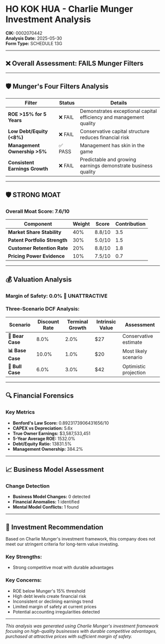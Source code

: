 # HO KOK HUA - Charlie Munger Investment Analysis

**CIK:** 0002070442  
**Analysis Date:** 2025-05-30  
**Form Type:** SCHEDULE 13G

---

## ❌ **Overall Assessment: FAILS Munger Filters**

---

## 🛡️ **Munger's Four Filters Analysis**

| Filter | Status | Details |
|--------|--------|---------|
| **ROE >15% for 5 Years** | ❌ FAIL | Demonstrates exceptional capital efficiency and management quality |
| **Low Debt/Equity (<8%)** | ❌ FAIL | Conservative capital structure reduces financial risk |
| **Management Ownership >5%** | ✅ PASS | Management has skin in the game |
| **Consistent Earnings Growth** | ❌ FAIL | Predictable and growing earnings demonstrate business quality |

---

## 🛡️ **STRONG MOAT**

### **Overall Moat Score: 7.6/10**

| Component | Weight | Score | Contribution |
|-----------|--------|-------|--------------|
| **Market Share Stability** | 40% | 8.8/10 | 3.5 |
| **Patent Portfolio Strength** | 30% | 5.0/10 | 1.5 |
| **Customer Retention Rate** | 20% | 8.8/10 | 1.8 |
| **Pricing Power Evidence** | 10% | 7.5/10 | 0.7 |

---

## 💰 **Valuation Analysis**

### **Margin of Safety: 0.0% 🔴 **UNATTRACTIVE****

### Three-Scenario DCF Analysis:

| Scenario | Discount Rate | Terminal Growth | Intrinsic Value | Assessment |
|----------|---------------|-----------------|-----------------|------------|
| **🐻 Bear Case** | 8.0% | 2.0% | $27 | Conservative estimate |
| **📊 Base Case** | 10.0% | 1.0% | $20 | Most likely scenario |
| **🚀 Bull Case** | 6.0% | 3.0% | $42 | Optimistic projection |

---

## 🔍 **Financial Forensics**

### Key Metrics
- **Benford's Law Score:** 0.8923173906431656/10
- **CAPEX vs Depreciation:** 5.6x
- **True Owner Earnings:** $3,587,533,451
- **5-Year Average ROE:** 1532.0%
- **Debt/Equity Ratio:** 13831.5%
- **Management Ownership:** 384.2%

---

## 📈 **Business Model Assessment**

### Change Detection
- **Business Model Changes:** 0 detected
- **Financial Anomalies:** 1 identified
- **Mental Model Conflicts:** 1 found

---

## 🎯 **Investment Recommendation**

Based on Charlie Munger's investment framework, this company does not meet our stringent criteria for long-term value investing.

### Key Strengths:
- Strong competitive moat with durable advantages

### Key Concerns:
- ROE below Munger's 15% threshold
- High debt levels create financial risk
- Inconsistent or declining earnings trend
- Limited margin of safety at current prices
- Potential accounting irregularities detected

---

*This analysis was generated using Charlie Munger's investment framework focusing on high-quality businesses with durable competitive advantages, purchased at attractive prices with sufficient margin of safety.*
